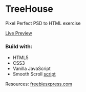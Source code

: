 # TreeHouse 
Pixel Perfect PSD to HTML exercise

[Live Preview](https://mariusjagminas.github.io/TreeHouse-PSD-to-HTML/)

### Build with:
* HTML5
* CSS3
* Vanilla JavaScript
* Smooth Scroll [script](https://github.com/cferdinandi/smooth-scroll)


Resources: [freebiesxpress.com](http://freebiesxpress.com/gallery/treehouse-free-psd-web-template/)
